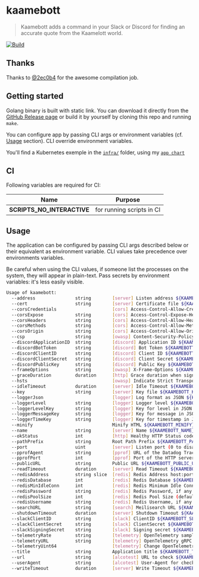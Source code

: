 # kaamebott

> Kaamebott adds a command in your Slack or Discord for finding an accurate quote from the Kaamelott world.

[![Build](https://github.com/ViBiOh/kaamebott/workflows/Build/badge.svg)](https://github.com/ViBiOh/kaamebott/actions)

## Thanks

Thanks to [@2ec0b4](https://github.com/2ec0b4/kaamelott-soundboard) for the awesome compilation job.

## Getting started

Golang binary is built with static link. You can download it directly from the [GitHub Release page](https://github.com/ViBiOh/kaamebott/releases) or build it by yourself by cloning this repo and running `make`.

You can configure app by passing CLI args or environment variables (cf. [Usage](#usage) section). CLI override environment variables.

You'll find a Kubernetes exemple in the [`infra/`](infra) folder, using my [`app chart`](https://github.com/ViBiOh/charts/tree/main/app)

## CI

Following variables are required for CI:

|            Name            |          Purpose          |
| :------------------------: | :-----------------------: |
| **SCRIPTS_NO_INTERACTIVE** | for running scripts in CI |

## Usage

The application can be configured by passing CLI args described below or their equivalent as environment variable. CLI values take precedence over environments variables.

Be careful when using the CLI values, if someone list the processes on the system, they will appear in plain-text. Pass secrets by environment variables: it's less easily visible.

```bash
Usage of kaamebott:
  --address               string        [server] Listen address ${KAAMEBOTT_ADDRESS}
  --cert                  string        [server] Certificate file ${KAAMEBOTT_CERT}
  --corsCredentials                     [cors] Access-Control-Allow-Credentials ${KAAMEBOTT_CORS_CREDENTIALS} (default false)
  --corsExpose            string        [cors] Access-Control-Expose-Headers ${KAAMEBOTT_CORS_EXPOSE}
  --corsHeaders           string        [cors] Access-Control-Allow-Headers ${KAAMEBOTT_CORS_HEADERS} (default "Content-Type")
  --corsMethods           string        [cors] Access-Control-Allow-Methods ${KAAMEBOTT_CORS_METHODS} (default "GET")
  --corsOrigin            string        [cors] Access-Control-Allow-Origin ${KAAMEBOTT_CORS_ORIGIN} (default "*")
  --csp                   string        [owasp] Content-Security-Policy ${KAAMEBOTT_CSP} (default "default-src 'self'; base-uri 'self'; script-src 'self' 'httputils-nonce'; style-src 'self' 'httputils-nonce'; img-src 'self' platform.slack-edge.com")
  --discordApplicationID  string        [discord] Application ID ${KAAMEBOTT_DISCORD_APPLICATION_ID}
  --discordBotToken       string        [discord] Bot Token ${KAAMEBOTT_DISCORD_BOT_TOKEN}
  --discordClientID       string        [discord] Client ID ${KAAMEBOTT_DISCORD_CLIENT_ID}
  --discordClientSecret   string        [discord] Client Secret ${KAAMEBOTT_DISCORD_CLIENT_SECRET}
  --discordPublicKey      string        [discord] Public Key ${KAAMEBOTT_DISCORD_PUBLIC_KEY}
  --frameOptions          string        [owasp] X-Frame-Options ${KAAMEBOTT_FRAME_OPTIONS} (default "deny")
  --graceDuration         duration      [http] Grace duration when signal received ${KAAMEBOTT_GRACE_DURATION} (default 30s)
  --hsts                                [owasp] Indicate Strict Transport Security ${KAAMEBOTT_HSTS} (default true)
  --idleTimeout           duration      [server] Idle Timeout ${KAAMEBOTT_IDLE_TIMEOUT} (default 2m0s)
  --key                   string        [server] Key file ${KAAMEBOTT_KEY}
  --loggerJson                          [logger] Log format as JSON ${KAAMEBOTT_LOGGER_JSON} (default false)
  --loggerLevel           string        [logger] Logger level ${KAAMEBOTT_LOGGER_LEVEL} (default "INFO")
  --loggerLevelKey        string        [logger] Key for level in JSON ${KAAMEBOTT_LOGGER_LEVEL_KEY} (default "level")
  --loggerMessageKey      string        [logger] Key for message in JSON ${KAAMEBOTT_LOGGER_MESSAGE_KEY} (default "msg")
  --loggerTimeKey         string        [logger] Key for timestamp in JSON ${KAAMEBOTT_LOGGER_TIME_KEY} (default "time")
  --minify                              Minify HTML ${KAAMEBOTT_MINIFY} (default true)
  --name                  string        [server] Name ${KAAMEBOTT_NAME} (default "http")
  --okStatus              int           [http] Healthy HTTP Status code ${KAAMEBOTT_OK_STATUS} (default 204)
  --pathPrefix            string        Root Path Prefix ${KAAMEBOTT_PATH_PREFIX}
  --port                  uint          [server] Listen port (0 to disable) ${KAAMEBOTT_PORT} (default 1080)
  --pprofAgent            string        [pprof] URL of the Datadog Trace Agent (e.g. http://datadog.observability:8126) ${KAAMEBOTT_PPROF_AGENT}
  --pprofPort             int           [pprof] Port of the HTTP server (0 to disable) ${KAAMEBOTT_PPROF_PORT} (default 0)
  --publicURL             string        Public URL ${KAAMEBOTT_PUBLIC_URL} (default "https://kaamebott.vibioh.fr")
  --readTimeout           duration      [server] Read Timeout ${KAAMEBOTT_READ_TIMEOUT} (default 5s)
  --redisAddress          string slice  [redis] Redis Address host:port (blank to disable) ${KAAMEBOTT_REDIS_ADDRESS}, as a string slice, environment variable separated by "," (default [127.0.0.1:6379])
  --redisDatabase         int           [redis] Redis Database ${KAAMEBOTT_REDIS_DATABASE} (default 0)
  --redisMinIdleConn      int           [redis] Redis Minimum Idle Connections ${KAAMEBOTT_REDIS_MIN_IDLE_CONN} (default 0)
  --redisPassword         string        [redis] Redis Password, if any ${KAAMEBOTT_REDIS_PASSWORD}
  --redisPoolSize         int           [redis] Redis Pool Size (default GOMAXPROCS*10) ${KAAMEBOTT_REDIS_POOL_SIZE} (default 0)
  --redisUsername         string        [redis] Redis Username, if any ${KAAMEBOTT_REDIS_USERNAME}
  --searchURL             string        [search] Meilisearch URL ${KAAMEBOTT_SEARCH_URL} (default "http://meilisearch:7700")
  --shutdownTimeout       duration      [server] Shutdown Timeout ${KAAMEBOTT_SHUTDOWN_TIMEOUT} (default 10s)
  --slackClientID         string        [slack] ClientID ${KAAMEBOTT_SLACK_CLIENT_ID}
  --slackClientSecret     string        [slack] ClientSecret ${KAAMEBOTT_SLACK_CLIENT_SECRET}
  --slackSigningSecret    string        [slack] Signing secret ${KAAMEBOTT_SLACK_SIGNING_SECRET}
  --telemetryRate         string        [telemetry] OpenTelemetry sample rate, 'always', 'never' or a float value ${KAAMEBOTT_TELEMETRY_RATE} (default "always")
  --telemetryURL          string        [telemetry] OpenTelemetry gRPC endpoint (e.g. otel-exporter:4317) ${KAAMEBOTT_TELEMETRY_URL}
  --telemetryUint64                     [telemetry] Change OpenTelemetry Trace ID format to an unsigned int 64 ${KAAMEBOTT_TELEMETRY_UINT64} (default true)
  --title                 string        Application title ${KAAMEBOTT_TITLE} (default "Kaamebott")
  --url                   string        [alcotest] URL to check ${KAAMEBOTT_URL}
  --userAgent             string        [alcotest] User-Agent for check ${KAAMEBOTT_USER_AGENT} (default "Alcotest")
  --writeTimeout          duration      [server] Write Timeout ${KAAMEBOTT_WRITE_TIMEOUT} (default 10s)
```
